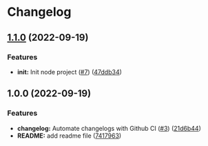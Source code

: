 # Changelog

## [1.1.0](https://github.com/DocAmaroo/release-please-test/compare/v1.0.0...v1.1.0) (2022-09-19)


### Features

* **init:** Init node project ([#7](https://github.com/DocAmaroo/release-please-test/issues/7)) ([47ddb34](https://github.com/DocAmaroo/release-please-test/commit/47ddb3404e258fd3173c4d0f0246dc3ae393d814))

## 1.0.0 (2022-09-19)


### Features

* **changelog:** Automate changelogs with Github CI ([#3](https://github.com/DocAmaroo/release-please-test/issues/3)) ([21d6b44](https://github.com/DocAmaroo/release-please-test/commit/21d6b44b394cf38152fbf6216aebd35ebb4431e7))
* **README:** add readme file ([7417963](https://github.com/DocAmaroo/release-please-test/commit/7417963cdeb491354cdaf88ee58be719b62cc356))
